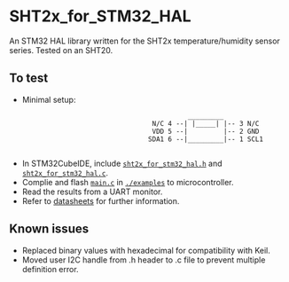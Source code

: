 # SHT2x_for_STM32_HAL
An STM32 HAL library written for the SHT2x temperature/humidity sensor series. Tested on an SHT20.

## To test
* Minimal setup:
```
                                             _________
                                    N/C 4 --| |_____| |-- 3 N/C
                                    VDD 5 --|         |-- 2 GND
                                   SDA1 6 --|_________|-- 1 SCL1
                                   
 ```
* In STM32CubeIDE, include [`sht2x_for_stm32_hal.h`](./sht2x_for_stm32_hal.h) and [`sht2x_for_stm32_hal.c`](./sht2x_for_stm32_hal.c).
* Complie and flash [`main.c`](./examples/main.c) in [`./examples`](./examples) to microcontroller.
* Read the results from a UART monitor.
* Refer to [datasheets](https://www.sensirion.com/en/environmental-sensors/humidity-sensors/humidity-temperature-sensor-sht2x-digital-i2c-accurate/) for further information.

## Known issues
* Replaced binary values with hexadecimal for compatibility with Keil.
* Moved user I2C handle from .h header to .c file to prevent multiple definition error.
